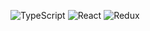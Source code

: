 ![TypeScript](https://img.shields.io/badge/typescript-pink.svg?style=for-the-badge&logo=typescript&logoColor=black) 
![React](https://img.shields.io/badge/react-%23323330.svg?style=for-the-badge&logo=react&logoColor=white) ![Redux](https://img.shields.io/badge/redux-pink.svg?style=for-the-badge&logo=redux&logoColor=black)
